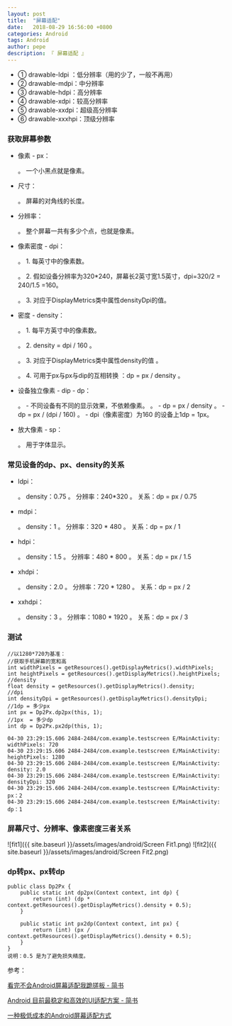 ```yaml
---
layout: post
title:  "屏幕适配"
date:   2018-08-29 16:56:00 +0800
categories: Android
tags: Android
author: pepe
description: 『 屏幕适配 』
---
```


* ① drawable-ldpi ：低分辨率（用的少了，一般不再用）
* ② drawable-mdpi：中分辨率
* ③ drawable-hdpi：高分辨率
* ④ drawable-xdpi：较高分辨率
* ⑤ drawable-xxdpi：超级高分辨率
* ⑥ drawable-xxxhpi：顶级分辨率

### 获取屏幕参数

* 像素 - px：

    。 一个小黑点就是像素。
* 尺寸：
    
    。 屏幕的对角线的长度。

* 分辨率：

    。 整个屏幕一共有多少个点，也就是像素。

* 像素密度 - dpi：

    。 1. 每英寸中的像素数。
    
    。 2. 假如设备分辨率为320*240，屏幕长2英寸宽1.5英寸，dpi=320/2 = 240/1.5 =160。
    
    。 3. 对应于DisplayMetrics类中属性densityDpi的值。
    
* 密度 - density：

    。 1. 每平方英寸中的像素数。
    
    。 2. density = dpi / 160 。
    
    。 3. 对应于DisplayMetrics类中属性density的值 。
    
    。 4. 可用于px与px与dip的互相转换 ：dp = px / density 。
    
* 设备独立像素 - dip - dp：

    。 - 不同设备有不同的显示效果，不依赖像素。
    。 - dp = px / density
    。 - dp = px / (dpi / 160) 
    。 - dpi（像素密度）为160 的设备上1dp = 1px。
    
* 放大像素 - sp：

    。 用于字体显示。
    
### **常见设备的dp、px、density的关系**
* ldpi：

    。 density：0.75
    。 分辨率：240*320 
    。 关系：dp = px / 0.75
    
* mdpi：

    。 density：1
    。 分辨率：320 * 480
    。 关系：dp = px / 1
    
* hdpi：

    。 density：1.5
    。 分辨率：480 * 800
    。 关系：dp = px / 1.5
    
* xhdpi：

    。 density：2.0
    。 分辨率：720 * 1280 
    。 关系：dp = px / 2
    
* xxhdpi：

    。 density：3
    。 分辨率：1080 * 1920 
    。 关系：dp = px / 3

### **测试**
```
//以1280*720为基准：
//获取手机屏幕的宽和高
int widthPixels = getResources().getDisplayMetrics().widthPixels;
int heightPixels = getResources().getDisplayMetrics().heightPixels;
//density
float density = getResources().getDisplayMetrics().density;
//dpi
int densityDpi = getResources().getDisplayMetrics().densityDpi;
//1dp = 多少px
int px = Dp2Px.dp2px(this, 1);
//1px  = 多少dp
int dp = Dp2Px.px2dp(this, 1);
```


```
04-30 23:29:15.606 2484-2484/com.example.testscreen E/MainActivity: widthPixels: 720
04-30 23:29:15.606 2484-2484/com.example.testscreen E/MainActivity: heightPixels: 1280
04-30 23:29:15.606 2484-2484/com.example.testscreen E/MainActivity: density: 2.0
04-30 23:29:15.606 2484-2484/com.example.testscreen E/MainActivity: densityDpi: 320
04-30 23:29:15.606 2484-2484/com.example.testscreen E/MainActivity: px：2
04-30 23:29:15.606 2484-2484/com.example.testscreen E/MainActivity: dp：1
```
### **屏幕尺寸、分辨率、像素密度三者关系**
![fit1]({{ site.baseurl }}/assets/images/android/Screen Fit1.png)
![fit2]({{ site.baseurl }}/assets/images/android/Screen Fit2.png)

### **dp转px、px转dp**
```
public class Dp2Px {
    public static int dp2px(Context context, int dp) {
        return (int) (dp * context.getResources().getDisplayMetrics().density + 0.5);
    }

    public static int px2dp(Context context, int px) {
        return (int) (px / context.getResources().getDisplayMetrics().density + 0.5);
    }
}
说明：0.5 是为了避免损失精度。
```

















参考：

[看完不会Android屏幕适配我跪搓板 - 简书](https://www.jianshu.com/p/5678f23faed3)

[Android 目前最稳定和高效的UI适配方案 - 简书](https://www.jianshu.com/p/a4b8e4c5d9b0)

[一种极低成本的Android屏幕适配方式](https://mp.weixin.qq.com/s?__biz=MzI1MzYzMjE0MQ==&mid=2247484502&idx=2&sn=a60ea223de4171dd2022bc2c71e09351&scene=21#wechat_redirect)


